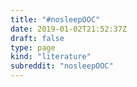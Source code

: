```yaml
---
title: "#nosleepOOC"
date: 2019-01-02T21:52:37Z
draft: false
type: page
kind: "literature"
subreddit: "nosleepOOC"
---
```

